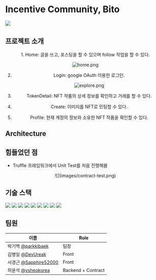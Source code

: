 # Incentive Community, Bito

![](./images/bito.png)

## 프로젝트 소개

<center>
1. Home: 글을 쓰고, 포스팅을 할 수 있으며 follow 작업을 할 수 있다.

![home.png](images/bito_home.png)

2. Login: google OAuth 이용한 로그인.

    ![explore.png](images/bito_login.png)

3. TokenDetail: NFT 작품의 상세 정보를 확인하고 거래를 할 수 있다.  

4. Create: 이미지를 NFT로 민팅할 수 있다.    

5. Profile: 현재 계정의 정보와 소유한 NFT 작품을 확인할 수 있다.

</center>

## Architecture

## 힘들었던 점
 - Truffle 프레임워크에서 Unit Test를 처음 진행해봄
<center> 
![](images/contract-test.png)
</center>


## 기술 스택

![](https://img.shields.io/badge/Node.js-339933.svg?style=for-the-badge&logo=nodedotjs&logoColor=white)
![](https://img.shields.io/badge/MongoDB-47A248.svg?style=for-the-badge&logo=MongoDB&logoColor=white)
![](https://img.shields.io/badge/Express-000000.svg?style=for-the-badge&logo=Express&logoColor=white)
![](https://img.shields.io/badge/Ethereum-3C3C3D.svg?style=for-the-badge&logo=Ethereum&logoColor=white)
![](https://img.shields.io/badge/Solidity-363636.svg?style=for-the-badge&logo=Solidity&logoColor=white)
![](https://img.shields.io/badge/React-61DAFB.svg?style=for-the-badge&logo=React&logoColor=black)
![](https://img.shields.io/badge/Web3.js-F16822.svg?style=for-the-badge&logo=web3dotjs&logoColor=white)
![](https://img.shields.io/badge/Mocha-8D6748.svg?style=for-the-badge&logo=Mocha&logoColor=white)
![](https://img.shields.io/badge/Chai-A30701.svg?style=for-the-badge&logo=Chai&logoColor=white)


## 팀원

|이름|Role|
|---|----|
|박기백 [@parkkibaek](https://github.com/parkkibaek)|팀장|
|김병일 [@DevUreak](https://github.com/DevUreak)|Front|
|서경근 [@Sapphire52000](https://github.com/Sapphire52000)|Front|
|허윤석 [@ysheokorea](https://github.com/ysheokorea)|Backend + Contract|


